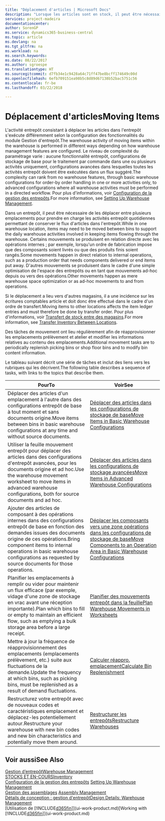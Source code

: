 ```yaml
---
title: "Déplacement d'articles | Microsoft Docs"
description: "Lorsque les articles sont en stock, il peut être nécessaire de les déplacer entre plusieurs emplacements pour prendre en charge les activités entrepôt quotidiennes permettant de conserver le flux d'articles dans l'entrepôt. Certains mouvements se produisent en relation directe avec les opérations internes ; par exemple, lorsqu'un ordre de fabrication impose que des composants soient livrés ou que des produits finis soient rangés. D'autres mouvements se produisent dans le cadre d'une simple optimisation de l'espace des entrepôts ou en tant que mouvements ad-hoc depuis ou vers des opérations."
services: project-madeira
documentationcenter: 
author: SorenGP
ms.service: dynamics365-business-central
ms.topic: article
ms.devlang: na
ms.tgt_pltfrm: na
ms.workload: na
ms.search.keywords: 
ms.date: 08/22/2017
ms.author: sgroespe
ms.translationtype: HT
ms.sourcegitcommit: d7fb34e1c9428a64c71ff47be8bcff174649c00d
ms.openlocfilehash: 6efb709151ea98b5c8d89d67138b52bac5751c56
ms.contentlocale: fr-be
ms.lasthandoff: 03/22/2018

---
```

# <a name="moving-items"></a><span data-ttu-id="6a1d1-105">Déplacement d'articles</span><span class="sxs-lookup"><span data-stu-id="6a1d1-105">Moving Items</span></span>
<span data-ttu-id="6a1d1-106">L'activité entrepôt consistant à déplacer les articles dans l'entrepôt s'exécute différemment selon la configuration des fonctionnalités du module Gestion d'entrepôt.</span><span class="sxs-lookup"><span data-stu-id="6a1d1-106">The warehouse activity of moving items within the warehouse is performed in different ways depending on how warehouse management features are configured.</span></span> <span data-ttu-id="6a1d1-107">Le niveau de complexité du paramétrage varie : aucune fonctionnalité entrepôt, configurations de stockage de base pour le traitement par commande dans une ou plusieurs activités uniquement, configurations avancées dans lesquelles toutes les activités entrepôt doivent être exécutées dans un flux suggéré.</span><span class="sxs-lookup"><span data-stu-id="6a1d1-107">The complexity can rank from no warehouse features, through basic warehouse configurations for order-by order handling in one or more activities only, to advanced configurations where all warehouse activities must be performed in a directed workflow.</span></span> <span data-ttu-id="6a1d1-108">Pour plus d'informations, voir [Configuration de la gestion des entrepôts](warehouse-setup-warehouse.md).</span><span class="sxs-lookup"><span data-stu-id="6a1d1-108">For more information, see [Setting Up Warehouse Management](warehouse-setup-warehouse.md).</span></span>

<span data-ttu-id="6a1d1-109">Dans un entrepôt, il peut être nécessaire de les déplacer entre plusieurs emplacements pour prendre en charge les activités entrepôt quotidiennes permettant de conserver le flux d'articles dans l'entrepôt.</span><span class="sxs-lookup"><span data-stu-id="6a1d1-109">While in one warehouse location, items may need to be moved between bins to support the daily warehouse activities involved in keeping items flowing through the warehouse.</span></span> <span data-ttu-id="6a1d1-110">Certains mouvements se produisent en relation directe avec les opérations internes ; par exemple, lorsqu'un ordre de fabrication impose que des composants soient livrés ou que des produits finis soient rangés.</span><span class="sxs-lookup"><span data-stu-id="6a1d1-110">Some movements happen in direct relation to internal operations, such as a production order that needs components delivered or end items put away.</span></span> <span data-ttu-id="6a1d1-111">D'autres mouvements se produisent dans le cadre d'une simple optimisation de l'espace des entrepôts ou en tant que mouvements ad-hoc depuis ou vers des opérations.</span><span class="sxs-lookup"><span data-stu-id="6a1d1-111">Other movements happen as mere warehouse space optimization or as ad-hoc movements to and from operations.</span></span>

<span data-ttu-id="6a1d1-112">Si le déplacement a lieu vers d'autres magasins, il a une incidence sur les écritures comptables article et doit donc être effectué dans le cadre d'un ordre de transfert.</span><span class="sxs-lookup"><span data-stu-id="6a1d1-112">Moving items to other locations affects the item ledger entries and must therefore be done by transfer order.</span></span> <span data-ttu-id="6a1d1-113">Pour plus d'informations, voir [Transfert de stock entre des magasins](inventory-how-transfer-between-locations.md).</span><span class="sxs-lookup"><span data-stu-id="6a1d1-113">For more information, see [Transfer Inventory Between Locations](inventory-how-transfer-between-locations.md).</span></span>  

<span data-ttu-id="6a1d1-114">Des tâches de mouvement ont lieu régulièrement afin de réapprovisionner les emplacements prélèvement et atelier et modifier les informations relatives au contenu des emplacements.</span><span class="sxs-lookup"><span data-stu-id="6a1d1-114">Additional movement tasks are to periodically replenish picking bins or shop floor bins and to modify bin content information.</span></span>  

 <span data-ttu-id="6a1d1-115">Le tableau suivant décrit une série de tâches et inclut des liens vers les rubriques qui les décrivent.</span><span class="sxs-lookup"><span data-stu-id="6a1d1-115">The following table describes a sequence of tasks, with links to the topics that describe them.</span></span>   

|<span data-ttu-id="6a1d1-116">**Pour**</span><span class="sxs-lookup"><span data-stu-id="6a1d1-116">**To**</span></span>|<span data-ttu-id="6a1d1-117">**Voir**</span><span class="sxs-lookup"><span data-stu-id="6a1d1-117">**See**</span></span>|  
|------------|-------------|  
|<span data-ttu-id="6a1d1-118">Déplacer des articles d'un emplacement à l'autre dans des configurations entrepôt de base à tout moment et sans documents origine.</span><span class="sxs-lookup"><span data-stu-id="6a1d1-118">Move items between bins in basic warehouse configurations at any time and without source documents.</span></span>|[<span data-ttu-id="6a1d1-119">Déplacer des articles dans les configurations de stockage de base</span><span class="sxs-lookup"><span data-stu-id="6a1d1-119">Move Items in Basic Warehouse Configurations</span></span>](warehouse-how-to-move-items-ad-hoc-in-basic-warehousing.md)|
|<span data-ttu-id="6a1d1-120">Utiliser la feuille mouvement entrepôt pour déplacer des articles dans des configurations d'entrepôt avancées, pour les documents origine et ad hoc.</span><span class="sxs-lookup"><span data-stu-id="6a1d1-120">Use the warehouse movement worksheet to move items in advanced warehouse configurations, both for source documents and ad hoc.</span></span>|[<span data-ttu-id="6a1d1-121">Déplacer des articles dans les configurations de stockage avancées</span><span class="sxs-lookup"><span data-stu-id="6a1d1-121">Move Items in Advanced Warehouse Configurations</span></span>](warehouse-how-to-move-items-in-advanced-warehousing.md)|  
|<span data-ttu-id="6a1d1-122">Ajouter des articles de composant à des opérations internes dans des configurations entrepôt de base en fonction des demandes issues des documents origine de ces opérations.</span><span class="sxs-lookup"><span data-stu-id="6a1d1-122">Bring component items to internal operations in basic warehouse configurations as requested by source documents for those operations.</span></span>|[<span data-ttu-id="6a1d1-123">Déplacer les composants vers une zone opérations dans les configurations de stockage de base</span><span class="sxs-lookup"><span data-stu-id="6a1d1-123">Move Components to an Operation Area in Basic Warehouse Configurations</span></span>](warehouse-how-to-move-components-to-an-operation-area-in-basic-warehousing.md)|
|<span data-ttu-id="6a1d1-124">Planifier les emplacements à remplir ou vider pour maintenir un flux efficace (par exemple, vidage d'une zone de stockage en vrac avant une réception importante).</span><span class="sxs-lookup"><span data-stu-id="6a1d1-124">Plan which bins to fill or empty to maintain an efficient flow, such as emptying a bulk storage area before a large receipt.</span></span>|[<span data-ttu-id="6a1d1-125">Planifier des mouvements entrepôt dans la feuille</span><span class="sxs-lookup"><span data-stu-id="6a1d1-125">Plan Warehouse Movements in Worksheets</span></span>](warehouse-how-to-plan-warehouse-movements-in-worksheets.md)|
|<span data-ttu-id="6a1d1-126">Mettre à jour la fréquence de réapprovisionnement des emplacements (emplacements prélèvement, etc.) suite aux fluctuations de la demande.</span><span class="sxs-lookup"><span data-stu-id="6a1d1-126">Update the frequency at which bins, such as picking bins, must be replenished as a result of demand fluctuations.</span></span>|[<span data-ttu-id="6a1d1-127">Calculer réappro. emplacement</span><span class="sxs-lookup"><span data-stu-id="6a1d1-127">Calculate Bin Replenishment</span></span>](warehouse-how-to-calculate-bin-replenishment.md)|
|<span data-ttu-id="6a1d1-128">Restructurez votre entrepôt avec de nouveaux codes et caractéristiques emplacement et déplacez-les potentiellement autour.</span><span class="sxs-lookup"><span data-stu-id="6a1d1-128">Restructure your warehouse with new bin codes and new bin characteristics and potentially move them around.</span></span>|[<span data-ttu-id="6a1d1-129">Restructurer les entrepôts</span><span class="sxs-lookup"><span data-stu-id="6a1d1-129">Restructure Warehouses</span></span>](warehouse-how-to-restructure-warehouses.md)|  

## <a name="see-also"></a><span data-ttu-id="6a1d1-130">Voir aussi</span><span class="sxs-lookup"><span data-stu-id="6a1d1-130">See Also</span></span>  
[<span data-ttu-id="6a1d1-131">Gestion d’entrepôt</span><span class="sxs-lookup"><span data-stu-id="6a1d1-131">Warehouse Management</span></span>](warehouse-manage-warehouse.md)  
[<span data-ttu-id="6a1d1-132">STOCKS ET EN-COURS</span><span class="sxs-lookup"><span data-stu-id="6a1d1-132">Inventory</span></span>](inventory-manage-inventory.md)  
<span data-ttu-id="6a1d1-133">[Configuration de la gestion des entrepôts](warehouse-setup-warehouse.md)   </span><span class="sxs-lookup"><span data-stu-id="6a1d1-133">[Setting Up Warehouse Management](warehouse-setup-warehouse.md)   </span></span>  
<span data-ttu-id="6a1d1-134">[Gestion des assemblages](assembly-assemble-items.md)  </span><span class="sxs-lookup"><span data-stu-id="6a1d1-134">[Assembly Management](assembly-assemble-items.md)  </span></span>  
[<span data-ttu-id="6a1d1-135">Détails de conception : gestion d'entrepôt</span><span class="sxs-lookup"><span data-stu-id="6a1d1-135">Design Details: Warehouse Management</span></span>](design-details-warehouse-management.md)  
<span data-ttu-id="6a1d1-136">[Utilisation de [!INCLUDE[d365fin](includes/d365fin_md.md)]](ui-work-product.md)</span><span class="sxs-lookup"><span data-stu-id="6a1d1-136">[Working with [!INCLUDE[d365fin](includes/d365fin_md.md)]](ui-work-product.md)</span></span>


